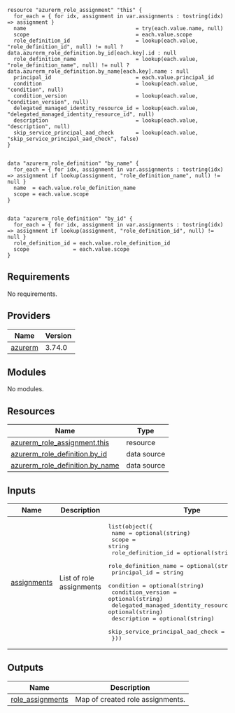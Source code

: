 
```hcl
resource "azurerm_role_assignment" "this" {
  for_each = { for idx, assignment in var.assignments : tostring(idx) => assignment }
  name                                   = try(each.value.name, null)
  scope                                  = each.value.scope
  role_definition_id                     = lookup(each.value, "role_definition_id", null) != null ? data.azurerm_role_definition.by_id[each.key].id : null
  role_definition_name                   = lookup(each.value, "role_definition_name", null) != null ? data.azurerm_role_definition.by_name[each.key].name : null
  principal_id                           = each.value.principal_id
  condition                              = lookup(each.value, "condition", null)
  condition_version                      = lookup(each.value, "condition_version", null)
  delegated_managed_identity_resource_id = lookup(each.value, "delegated_managed_identity_resource_id", null)
  description                            = lookup(each.value, "description", null)
  skip_service_principal_aad_check       = lookup(each.value, "skip_service_principal_aad_check", false)
}


data "azurerm_role_definition" "by_name" {
  for_each = { for idx, assignment in var.assignments : tostring(idx) => assignment if lookup(assignment, "role_definition_name", null) != null }
  name  = each.value.role_definition_name
  scope = each.value.scope
}


data "azurerm_role_definition" "by_id" {
  for_each = { for idx, assignment in var.assignments : tostring(idx) => assignment if lookup(assignment, "role_definition_id", null) != null }
  role_definition_id = each.value.role_definition_id
  scope              = each.value.scope
}
```
## Requirements

No requirements.

## Providers

| Name | Version |
|------|---------|
| <a name="provider_azurerm"></a> [azurerm](#provider\_azurerm) | 3.74.0 |

## Modules

No modules.

## Resources

| Name | Type |
|------|------|
| [azurerm_role_assignment.this](https://registry.terraform.io/providers/hashicorp/azurerm/latest/docs/resources/role_assignment) | resource |
| [azurerm_role_definition.by_id](https://registry.terraform.io/providers/hashicorp/azurerm/latest/docs/data-sources/role_definition) | data source |
| [azurerm_role_definition.by_name](https://registry.terraform.io/providers/hashicorp/azurerm/latest/docs/data-sources/role_definition) | data source |

## Inputs

| Name | Description | Type | Default | Required |
|------|-------------|------|---------|:--------:|
| <a name="input_assignments"></a> [assignments](#input\_assignments) | List of role assignments | <pre>list(object({<br>    name                                   = optional(string)<br>    scope                                  = string<br>    role_definition_id                     = optional(string)<br>    role_definition_name                   = optional(string)<br>    principal_id                           = string<br>    condition                              = optional(string)<br>    condition_version                      = optional(string)<br>    delegated_managed_identity_resource_id = optional(string)<br>    description                            = optional(string)<br>    skip_service_principal_aad_check       = optional(bool)<br>  }))</pre> | `[]` | no |

## Outputs

| Name | Description |
|------|-------------|
| <a name="output_role_assignments"></a> [role\_assignments](#output\_role\_assignments) | Map of created role assignments. |
